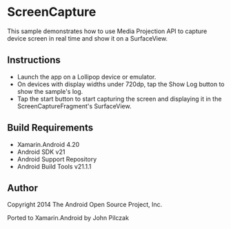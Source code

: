 ScreenCapture
=====

This sample demonstrates how to use Media Projection API to capture device screen in real time and show it on a SurfaceView.

Instructions
------------
* Launch the app on a Lollipop device or emulator.
* On devices with display widths under 720dp, tap the Show Log button to show the sample's log.
* Tap the start button to start capturing the screen and displaying it in the ScreenCaptureFragment's SurfaceView. 

Build Requirements
------------------

* Xamarin.Android 4.20
* Android SDK v21
* Android Support Repository
* Android Build Tools v21.1.1

Author
------

Copyright 2014 The Android Open Source Project, Inc.

Ported to Xamarin.Android by John Pilczak
